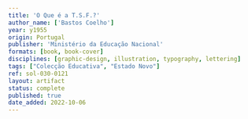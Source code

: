 ```yaml
---
title: 'O Que é a T.S.F.?'
author_name: ['Bastos Coelho']
year: y1955
origin: Portugal
publisher: 'Ministério da Educação Nacional'
formats: [book, book-cover]
disciplines: [graphic-design, illustration, typography, lettering]
tags: ["Colecção Educativa", "Estado Novo"]
ref: sol-030-0121
layout: artifact
status: complete
published: true
date_added: 2022-10-06
---
```

